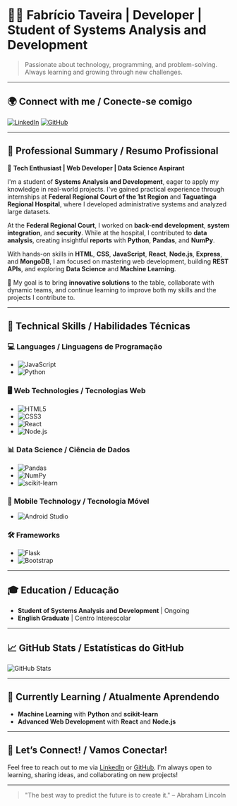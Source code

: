 # 👨‍💻 **Fabrício Taveira** | Developer | Student of Systems Analysis and Development

> Passionate about technology, programming, and problem-solving. Always learning and growing through new challenges.

---

## 🌍 **Connect with me / Conecte-se comigo**

[![LinkedIn](https://img.shields.io/badge/linkedin-%230077B5.svg?style=for-the-badge&logo=linkedin&logoColor=white)](https://www.linkedin.com/in/fabr%C3%ADcio-taveira-309059211/)
[![GitHub](https://img.shields.io/badge/github-%23121011.svg?style=for-the-badge&logo=github&logoColor=white)](https://github.com/fabriciotaveira1)

---

## 💼 **Professional Summary / Resumo Profissional**

🎯 **Tech Enthusiast | Web Developer | Data Science Aspirant**

I'm a student of **Systems Analysis and Development**, eager to apply my knowledge in real-world projects. I've gained practical experience through internships at **Federal Regional Court of the 1st Region** and **Taguatinga Regional Hospital**, where I developed administrative systems and analyzed large datasets.

At the **Federal Regional Court**, I worked on **back-end development**, **system integration**, and **security**. While at the hospital, I contributed to **data analysis**, creating insightful **reports** with **Python**, **Pandas**, and **NumPy**.

With hands-on skills in **HTML**, **CSS**, **JavaScript**, **React**, **Node.js**, **Express**, and **MongoDB**, I am focused on mastering web development, building **REST APIs**, and exploring **Data Science** and **Machine Learning**.

🔑 My goal is to bring **innovative solutions** to the table, collaborate with dynamic teams, and continue learning to improve both my skills and the projects I contribute to.

---

## 🔧 **Technical Skills / Habilidades Técnicas**

### 💻 **Languages / Linguagens de Programação**
- ![JavaScript](https://img.shields.io/badge/JavaScript-000?style=for-the-badge&logo=javascript)
- ![Python](https://img.shields.io/badge/Python-3670A0?style=for-the-badge&logo=python&logoColor=ffdd54)

### 🖥️ **Web Technologies / Tecnologias Web**
- ![HTML5](https://img.shields.io/badge/HTML5-000?style=for-the-badge&logo=html5)
- ![CSS3](https://img.shields.io/badge/CSS3-000?style=for-the-badge&logo=css3&logoColor=264CE4)
- ![React](https://img.shields.io/badge/React-%2320232a.svg?style=for-the-badge&logo=react&logoColor=%2361DAFB)
- ![Node.js](https://img.shields.io/badge/Node.js-3C873A?style=for-the-badge&logo=node.js&logoColor=white)

### 📊 **Data Science / Ciência de Dados**
- ![Pandas](https://img.shields.io/badge/Pandas-%23150458.svg?style=for-the-badge&logo=pandas&logoColor=white)
- ![NumPy](https://img.shields.io/badge/NumPy-%23013243.svg?style=for-the-badge&logo=numpy&logoColor=white)
- ![scikit-learn](https://img.shields.io/badge/scikit--learn-%23F7931E.svg?style=for-the-badge&logo=scikit-learn&logoColor=white)

### 📱 **Mobile Technology / Tecnologia Móvel**
- ![Android Studio](https://img.shields.io/badge/Android_Studio-346ac1?style=for-the-badge&logo=android%20studio&logoColor=white)

### 🛠️ **Frameworks**
- ![Flask](https://img.shields.io/badge/Flask-%23000.svg?style=for-the-badge&logo=flask&logoColor=white)
- ![Bootstrap](https://img.shields.io/badge/Bootstrap-%238511FA.svg?style=for-the-badge&logo=bootstrap&logoColor=white)

---

## 🎓 **Education / Educação**
- **Student of Systems Analysis and Development** | Ongoing
- **English Graduate** | Centro Interescolar

---

## 📈 **GitHub Stats / Estatísticas do GitHub**

![GitHub Stats](https://github-readme-stats.vercel.app/api?username=fabriciotaveira1&theme=transparent&bg_color=000&border_color=FFF&show_icons=true&icon_color=30A3DC&title_color=FFF&text_color=5F9EA0)

---

## 🌱 **Currently Learning / Atualmente Aprendendo**
- **Machine Learning** with **Python** and **scikit-learn**
- **Advanced Web Development** with **React** and **Node.js**

---

## 💬 **Let’s Connect! / Vamos Conectar!**

Feel free to reach out to me via [LinkedIn](https://www.linkedin.com/in/fabr%C3%ADcio-taveira-309059211/) or [GitHub](https://github.com/fabriciotaveira1). I’m always open to learning, sharing ideas, and collaborating on new projects!

---

> "The best way to predict the future is to create it." – Abraham Lincoln
